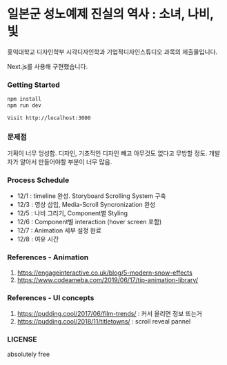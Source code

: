 # 일본군 성노예제 진실의 역사 : 소녀, 나비, 빛

홍익대학교 디자인학부 시각디자인학과 기업적디자인스튜디오 과목의 제출물입니다.

Next.js를 사용해 구현했습니다.

### Getting Started

```bash
npm install
npm run dev

Visit http://localhost:3000
```

### 문제점

기획이 너무 엉성함. 디자인, 기초적인 디자인 빼고 아무것도 없다고 무방할 정도. 개발자가 알아서 만들어야할 부분이 너무 많음.

### Process Schedule

- 12/1 : timeline 완성. Storyboard Scrolling System 구축
- 12/3 : 영상 삽입, Media-Scroll Syncronization 완성
- 12/5 : 나비 그리기, Component별 Styling
- 12/6 : Component별 interaction (hover screen 포함)
- 12/7 : Animation 세부 설정 완료
- 12/8 : 여유 시간

### References - Animation

1. https://engageinteractive.co.uk/blog/5-modern-snow-effects
2. https://www.codeameba.com/2019/06/17/tip-animation-library/

### References - UI concepts

1. https://pudding.cool/2017/06/film-trends/ : 커서 올리면 정보 뜨는거
2. https://pudding.cool/2018/11/titletowns/ : scroll reveal pannel

### LICENSE

absolutely free

